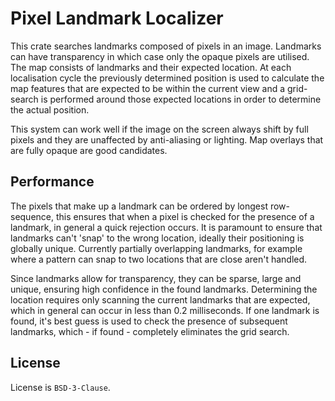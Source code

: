 # Pixel Landmark Localizer

This crate searches landmarks composed of pixels in an image. Landmarks can have transparency in which case only the opaque pixels are utilised. The map consists of landmarks and their expected location. At each localisation cycle the previously determined position is used to calculate the map features that are expected to be within the current view and a grid-search is performed around those expected locations in order to determine the actual position.

This system can work well if the image on the screen always shift by full pixels and they are unaffected by anti-aliasing or lighting. Map overlays that are fully opaque are good candidates.

## Performance

The pixels that make up a landmark can be ordered by longest row-sequence, this ensures that when a pixel is checked for the presence of a landmark, in general a quick rejection occurs. It is paramount to ensure that landmarks can't 'snap' to the wrong location, ideally their positioning is globally unique. Currently partially overlapping landmarks, for example where a pattern can snap to two locations that are close aren't handled.

Since landmarks allow for transparency, they can be sparse, large and unique, ensuring high confidence in the found landmarks. Determining the location requires only scanning the current landmarks that are expected, which in general can occur in less than 0.2 milliseconds. If one landmark is found, it's best guess is used to check the presence of subsequent landmarks, which - if found - completely eliminates the grid search.


## License
License is `BSD-3-Clause`.
